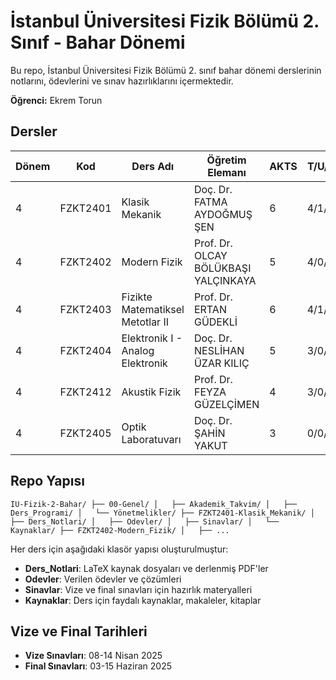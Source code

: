 # İstanbul Üniversitesi Fizik Bölümü 2. Sınıf - Bahar Dönemi

Bu repo, İstanbul Üniversitesi Fizik Bölümü 2. sınıf bahar dönemi derslerinin notlarını, ödevlerini ve sınav hazırlıklarını içermektedir.

**Öğrenci:** Ekrem Torun

## Dersler

| Dönem | Kod | Ders Adı | Öğretim Elemanı | AKTS | T/U/L | Kredi | Tür |
|-------|-----|----------|-----------------|------|-------|-------|-----|
| 4 | FZKT2401 | Klasik Mekanik | Doç. Dr. FATMA AYDOĞMUŞ ŞEN | 6 | 4/1/0 | 4.5 | Z |
| 4 | FZKT2402 | Modern Fizik | Prof. Dr. OLCAY BÖLÜKBAŞI YALÇINKAYA | 5 | 4/0/0 | 4 | Z |
| 4 | FZKT2403 | Fizikte Matematiksel Metotlar II | Prof. Dr. ERTAN GÜDEKLİ | 6 | 4/1/0 | 4.5 | Z |
| 4 | FZKT2404 | Elektronik I - Analog Elektronik | Doç. Dr. NESLİHAN ÜZAR KILIÇ | 5 | 3/0/2 | 4 | Z |
| 4 | FZKT2412 | Akustik Fizik | Prof. Dr. FEYZA GÜZELÇİMEN | 4 | 3/0/0 | 3 | S |
| 4 | FZKT2405 | Optik Laboratuvarı | Doç. Dr. ŞAHİN YAKUT | 3 | 0/0/4 | 2 | S |

## Repo Yapısı

`
IU-Fizik-2-Bahar/
├── 00-Genel/
│   ├── Akademik_Takvim/
│   ├── Ders_Programi/
│   └── Yönetmelikler/
├── FZKT2401-Klasik_Mekanik/
│   ├── Ders_Notlari/
│   ├── Odevler/
│   ├── Sinavlar/
│   └── Kaynaklar/
├── FZKT2402-Modern_Fizik/
│   ├── ...
`

Her ders için aşağıdaki klasör yapısı oluşturulmuştur:
- **Ders_Notlari**: LaTeX kaynak dosyaları ve derlenmiş PDF'ler
- **Odevler**: Verilen ödevler ve çözümleri
- **Sinavlar**: Vize ve final sınavları için hazırlık materyalleri
- **Kaynaklar**: Ders için faydalı kaynaklar, makaleler, kitaplar

## Vize ve Final Tarihleri
- **Vize Sınavları**: 08-14 Nisan 2025
- **Final Sınavları**: 03-15 Haziran 2025
